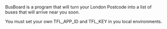 BusBoard is a program that will turn your London Postcode into a list of buses that will arrive near you soon. 

You must set your own TFL_APP_ID and TFL_KEY in you local environments. 
